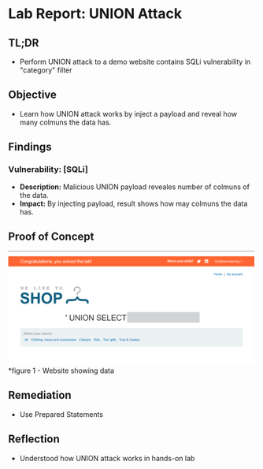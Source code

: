 # Lab Report: UNION Attack

##  TL;DR
- Perform UNION attack to a demo website contains SQLi vulnerability in "category" filter 

##  Objective
- Learn how UNION attack works by inject a payload and reveal how many colmuns the data has.

##  Findings
### Vulnerability: [SQLi]
- **Description:** Malicious UNION payload reveales number of colmuns of the data.  
- **Impact:** By injecting payload, result shows how may colmuns the data has.

## Proof of Concept  
<img src="https://github.com/itr-a/SQLi/blob/main/Assets/UNION.png" alt="figure1" width="500"/>  
*figure 1 - Website showing data

##  Remediation
- Use Prepared Statements

##  Reflection
- Understood how UNION attack works in hands-on lab
